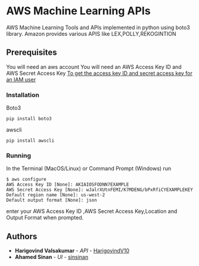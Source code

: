 # AWS Machine Learning APIs
AWS Machine Learning Tools and APIs implemented in python using boto3 library.
Amazon provides various APIS like LEX,POLLY,REKOGINTION

## Prerequisites

You will need an aws account
You will need an AWS Access Key ID and AWS Secret Access Key [To get the access key ID and secret access key for an IAM user](https://docs.aws.amazon.com/cli/latest/userguide/cli-chap-getting-started.html)

### Installation
Boto3

```pip install boto3```

awscli

```pip install awscli```

### Running

In the Terminal (MacOS/Linux) or Command Prompt (Windows) run

```
$ aws configure
AWS Access Key ID [None]: AKIAIOSFODNN7EXAMPLE
AWS Secret Access Key [None]: wJalrXUtnFEMI/K7MDENG/bPxRfiCYEXAMPLEKEY
Default region name [None]: us-west-2
Default output format [None]: json
```

enter your AWS Access Key ID ,AWS Secret Access Key,Location and Output Format when prompted.


## Authors

* **Harigovind Valsakumar** - *API* - [HarigovindV10](https://github.com/HarigovindV10)
* **Ahamed Sinan** - *UI* - [sinsinan](https://github.com/sinsinan)

